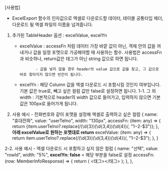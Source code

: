 [사용법]

-   ExcelExport 함수의 인자값으로 엑셀로 다운로드할 데이터, 테이블 공통타입 헤더, 다운로드 될 엑셀 파일의 이름을 넘겨줍니다.

1.  추가된 TableHeader 옵션 : excelValue, excelYn

    -   excelValue : accessFn 처럼 데이터 가장 바깥 값이 아닌, 객체 안의 값을 꺼내거나 값을 일정 포맷으로 가공해야할 때 사용하는 함수.
        사용법은 accessFn과 비슷하나, return값은 태그가 아닌 string 값으로 하면 됩니다.

                   - 값을 넣지 않을 경우 header의 value 값으로 값을 찾고, 그 값으로 바로 찾아지지 않으면 빈칸이 됩니다.

    -   excelYn : 해당 Column 값을 엑셀 다운로드 시 포함시킬 것인지 여부입니다. 기본 값은 true로, 빼고 싶은 컬럼 값만 false로 설정하면 됩니다.
        1-1. 그 외 width : 기본적으로 header의 width 값으로 들어가고, 입력하지 않으면 기본 값은 100px로 들어가게 됩니다.

2.  사용 예시 - 전화번호와 같이 포맷을 설정해 엑셀로 출력하고 싶은 컬럼
    {
    name: "휴대전화",
    value: "userTelno",
    width: "130px",
    accessFn: (item: any) => {
    return <span>{item.userTelno?.replace(/(\d{3})(\d{3,4})(\d{4})/, "$1-$2-$3")}</span>;
    },
    **아래 excelValue로 원하는 포맷대로 return**
    excelValue: (item: any) => {
    return item.userTelno?.replace(/(\d{3})(\d{3,4})(\d{4})/, "$1-$2-$3");
    },
    }

2-2. 사용 예시 - 엑셀 다운로드 시 포함하고 싶지 않은 컬럼
{
name: "선택",
value: "rowId",
width: "5%",
**excelYn: false** < 해당 부분을 false로 설정
accessFn: (row: MemberInfoResponse) => {
return (
<태그></태그>
);
},
},
